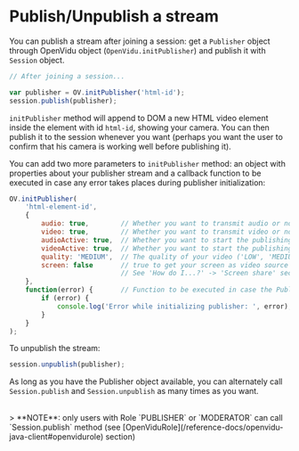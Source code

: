 # Publish/Unpublish a stream

You can publish a stream after joining a session: get a `Publisher` object through OpenVidu object (`OpenVidu.initPublisher`) and publish it with `Session` object.

```javascript
// After joining a session...

var publisher = OV.initPublisher('html-id');
session.publish(publisher);
```

`initPublisher` method will append to DOM a new HTML video element inside the element with id `html-id`, showing your camera. You can then publish it to the session whenever you want (perhaps you want the user to confirm that his camera is working well before publishing it).

You can add two more parameters to `initPublisher` method: an object with properties about your publisher stream and a callback function to be executed in case any error takes places during publisher initialization:

```javascript
OV.initPublisher(
    'html-element-id',
    {
        audio: true,        // Whether you want to transmit audio or not
        video: true,        // Whether you want to transmit video or not
        audioActive: true,  // Whether you want to start the publishing with your audio unmuted or muted
        videoActive: true,  // Whether you want to start the publishing with your video enabled or disabled
        quality: 'MEDIUM',  // The quality of your video ('LOW', 'MEDIUM', 'HIGH')
        screen: false       // true to get your screen as video source instead of your camera
                            // See 'How do I...?' -> 'Screen share' section to learn more
    },
    function(error) {       // Function to be executed in case the Publisher initialization fails
        if (error) {
            console.log('Error while initializing publisher: ', error);
        }
    }
);
```

To unpublish the stream:

```javascript
session.unpublish(publisher);
```

As long as you have the Publisher object available, you can alternately call `Session.publish` and `Session.unpublish` as many times as you want.

<br/>
> **NOTE**: only users with Role `PUBLISHER` or `MODERATOR` can call `Session.publish` method (see [OpenViduRole](/reference-docs/openvidu-java-client#openvidurole) section)